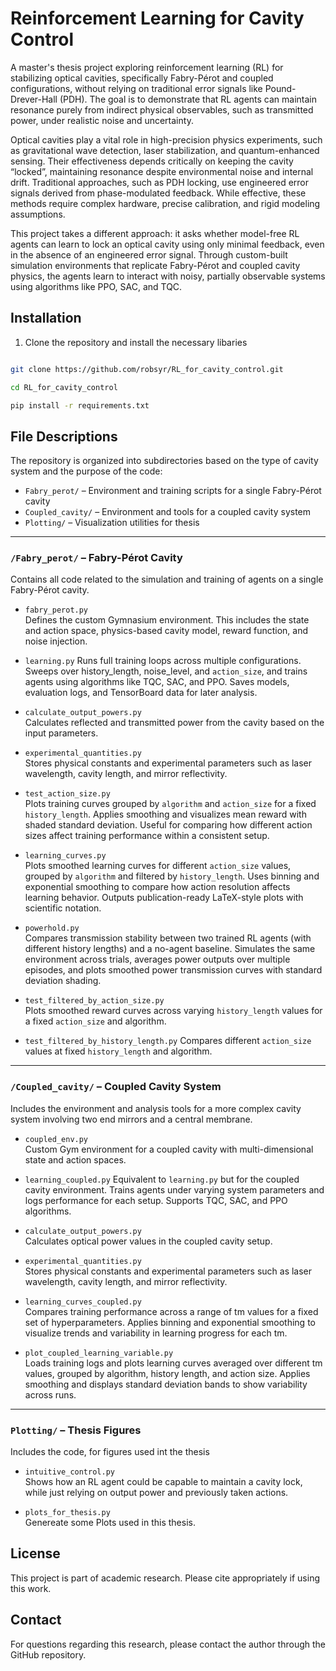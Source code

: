# Reinforcement Learning for Cavity Control 

A master's thesis project exploring reinforcement learning (RL) for stabilizing optical cavities, specifically Fabry-Pérot and coupled configurations, without relying on traditional error signals like Pound-Drever-Hall (PDH). The goal is to demonstrate that RL agents can maintain resonance purely from indirect physical observables, such as transmitted power, under realistic noise and uncertainty.

Optical cavities play a vital role in high-precision physics experiments, such as gravitational wave detection, laser stabilization, and quantum-enhanced sensing. Their effectiveness depends critically on keeping the cavity “locked”, maintaining resonance despite environmental noise and internal drift. Traditional approaches, such as PDH locking, use engineered error signals derived from phase-modulated feedback. While effective, these methods require complex hardware, precise calibration, and rigid modeling assumptions.

This project takes a different approach: it asks whether model-free RL agents can learn to lock an optical cavity using only minimal feedback, even in the absence of an engineered error signal. Through custom-built simulation environments that replicate Fabry-Pérot and coupled cavity physics, the agents learn to interact with noisy, partially observable systems using algorithms like PPO, SAC, and TQC.


## Installation
 

1. Clone the repository and install the necessary libaries

```bash

git clone https://github.com/robsyr/RL_for_cavity_control.git

cd RL_for_cavity_control

pip install -r requirements.txt


```


## File Descriptions

The repository is organized into subdirectories based on the type of cavity system and the purpose of the code:

- `Fabry_perot/` – Environment and training scripts for a single Fabry-Pérot cavity
- `Coupled_cavity/` – Environment and tools for a coupled cavity system
- `Plotting/` – Visualization utilities for thesis 

---

### `/Fabry_perot/` – Fabry-Pérot Cavity

Contains all code related to the simulation and training of agents on a single Fabry-Pérot cavity.

- `fabry_perot.py`  
    Defines the custom Gymnasium environment. This includes the state and action space, physics-based cavity model, reward function, and noise injection.

- `learning.py`
    Runs full training loops across multiple configurations. Sweeps over history_length, noise_level, and `action_size`, and trains agents using algorithms like TQC, SAC, and PPO. Saves models, evaluation logs, and TensorBoard data for later analysis.

- `calculate_output_powers.py`  
    Calculates reflected and transmitted power from the cavity based on the input parameters.

- `experimental_quantities.py`  
    Stores physical constants and experimental parameters such as laser wavelength, cavity length, and mirror reflectivity.

- `test_action_size.py`  
    Plots training curves grouped by `algorithm` and `action_size` for a fixed `history_length`. Applies smoothing and visualizes mean reward with shaded standard deviation. Useful for comparing how different action sizes affect training performance within a consistent setup.

- `learning_curves.py`  
    Plots smoothed learning curves for different `action_size` values, grouped by `algorithm` and filtered by `history_length`. Uses binning and exponential smoothing to compare how action resolution affects learning behavior. Outputs publication-ready LaTeX-style plots with scientific notation.
- `powerhold.py`  
    Compares transmission stability between two trained RL agents (with different history lengths) and a no-agent baseline. Simulates the same environment across trials, averages power outputs over multiple episodes, and plots smoothed power transmission curves with standard deviation shading.

- `test_filtered_by_action_size.py`  
    Plots smoothed reward curves across varying `history_length` values for a fixed `action_size` and algorithm. 

- `test_filtered_by_history_length.py`
    Compares different `action_size` values at fixed `history_length` and algorithm.

---


### `/Coupled_cavity/` – Coupled Cavity System

Includes the environment and analysis tools for a more complex cavity system involving two end mirrors and a central membrane.

- `coupled_env.py`  
    Custom Gym environment for a coupled cavity with multi-dimensional state and action spaces.

- `learning_coupled.py`
    Equivalent to `learning.py` but for the coupled cavity environment. Trains agents under varying system parameters and logs performance for each setup. Supports TQC, SAC, and PPO algorithms.

- `calculate_output_powers.py`  
    Calculates optical power values in the coupled cavity setup.

- `experimental_quantities.py`  
    Stores physical constants and experimental parameters such as laser wavelength, cavity length, and mirror reflectivity.

- `learning_curves_coupled.py`      
    Compares training performance across a range of tm values for a fixed set of hyperparameters. Applies binning and exponential smoothing to visualize trends and variability in learning progress for each tm.

- `plot_coupled_learning_variable.py`  
    Loads training logs and plots learning curves averaged over different tm values, grouped by algorithm, history length, and action size. Applies smoothing and displays standard deviation bands to show variability across runs.

---

### `Plotting/` – Thesis Figures

Includes the code, for figures used int the thesis

- `intuitive_control.py`  
    Shows how an RL agent could be capable to maintain a cavity lock, while just relying on output power and previously taken actions. 

- `plots_for_thesis.py`  
    Genereate some Plots used in this thesis. 
 

## License

This project is part of academic research. Please cite appropriately if using this work.

## Contact

For questions regarding this research, please contact the author through the GitHub repository.
 